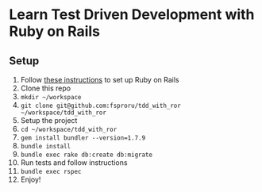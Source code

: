 Learn Test Driven Development with Ruby on Rails
===================================================

## Setup
 1. Follow [these instructions](http://www.startprogrammingnowbook.com/book/setup) to set up Ruby on Rails
 2. Clone this repo
   1. `mkdir ~/workspace`
   2. `git clone git@github.com:fsproru/tdd_with_ror ~/workspace/tdd_with_ror`
 3. Setup the project
   1. `cd ~/workspace/tdd_with_ror`
   2. `gem install bundler --version=1.7.9`
   3. `bundle install`
   4. `bundle exec rake db:create db:migrate`
 4. Run tests and follow instructions
   1. `bundle exec rspec`
 5. Enjoy!
